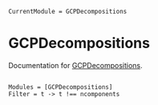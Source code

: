 ```@meta
CurrentModule = GCPDecompositions
```

# GCPDecompositions

Documentation for [GCPDecompositions](https://github.com/dahong67/GCPDecompositions.jl).

```@index
```

```@autodocs
Modules = [GCPDecompositions]
Filter = t -> t !== ncomponents
```
